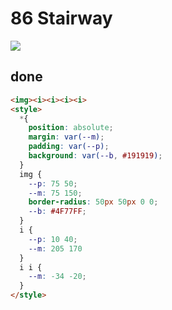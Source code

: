 # 86 Stairway

![](https://raw.githubusercontent.com/sari3l/css_battle/main/media/16781770907504/16781771012323.png)

## done

```html
<img><i><i><i><i>
<style>
  *{
    position: absolute;
    margin: var(--m);
    padding: var(--p);
    background: var(--b, #191919);
  }
  img {
    --p: 75 50;
    --m: 75 150;
    border-radius: 50px 50px 0 0;
    --b: #4F77FF;
  }
  i {
    --p: 10 40;
    --m: 205 170
  }
  i i {
    --m: -34 -20;
  }
</style>
```